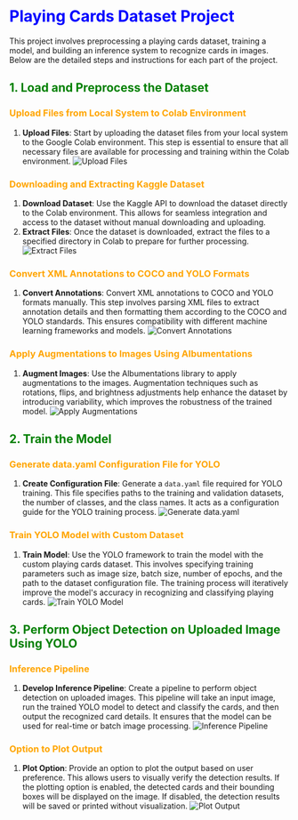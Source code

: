 
# <span style="color:blue">Playing Cards Dataset Project</span>

This project involves preprocessing a playing cards dataset, training a model, and building an inference system to recognize cards in images. Below are the detailed steps and instructions for each part of the project.

## <span style="color:green">1. Load and Preprocess the Dataset</span>

### <span style="color:orange">Upload Files from Local System to Colab Environment</span>
1. **Upload Files**: Start by uploading the dataset files from your local system to the Google Colab environment. This step is essential to ensure that all necessary files are available for processing and training within the Colab environment.
![Upload Files](https://via.placeholder.com/600x300.png?text=Upload+Files)

### <span style="color:orange">Downloading and Extracting Kaggle Dataset</span>
1. **Download Dataset**: Use the Kaggle API to download the dataset directly to the Colab environment. This allows for seamless integration and access to the dataset without manual downloading and uploading.
2. **Extract Files**: Once the dataset is downloaded, extract the files to a specified directory in Colab to prepare for further processing.
![Extract Files](https://via.placeholder.com/600x300.png?text=Download+and+Extract+Files)

### <span style="color:orange">Convert XML Annotations to COCO and YOLO Formats</span>
1. **Convert Annotations**: Convert XML annotations to COCO and YOLO formats manually. This step involves parsing XML files to extract annotation details and then formatting them according to the COCO and YOLO standards. This ensures compatibility with different machine learning frameworks and models.
![Convert Annotations](https://via.placeholder.com/600x300.png?text=Convert+Annotations)

### <span style="color:orange">Apply Augmentations to Images Using Albumentations</span>
1. **Augment Images**: Use the Albumentations library to apply augmentations to the images. Augmentation techniques such as rotations, flips, and brightness adjustments help enhance the dataset by introducing variability, which improves the robustness of the trained model.
![Apply Augmentations](https://via.placeholder.com/600x300.png?text=Apply+Augmentations)

## <span style="color:green">2. Train the Model</span>

### <span style="color:orange">Generate data.yaml Configuration File for YOLO</span>
1. **Create Configuration File**: Generate a `data.yaml` file required for YOLO training. This file specifies paths to the training and validation datasets, the number of classes, and the class names. It acts as a configuration guide for the YOLO training process.
![Generate data.yaml](https://via.placeholder.com/600x300.png?text=Generate+data.yaml)

### <span style="color:orange">Train YOLO Model with Custom Dataset</span>
1. **Train Model**: Use the YOLO framework to train the model with the custom playing cards dataset. This involves specifying training parameters such as image size, batch size, number of epochs, and the path to the dataset configuration file. The training process will iteratively improve the model's accuracy in recognizing and classifying playing cards.
![Train YOLO Model](https://via.placeholder.com/600x300.png?text=Train+YOLO+Model)

## <span style="color:green">3. Perform Object Detection on Uploaded Image Using YOLO</span>

### <span style="color:orange">Inference Pipeline</span>
1. **Develop Inference Pipeline**: Create a pipeline to perform object detection on uploaded images. This pipeline will take an input image, run the trained YOLO model to detect and classify the cards, and then output the recognized card details. It ensures that the model can be used for real-time or batch image processing.
![Inference Pipeline](https://via.placeholder.com/600x300.png?text=Inference+Pipeline)

### <span style="color:orange">Option to Plot Output</span>
1. **Plot Option**: Provide an option to plot the output based on user preference. This allows users to visually verify the detection results. If the plotting option is enabled, the detected cards and their bounding boxes will be displayed on the image. If disabled, the detection results will be saved or printed without visualization.
![Plot Output](https://via.placeholder.com/600x300.png?text=Plot+Output)

